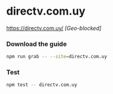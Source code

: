 # directv.com.uy

https://directv.com.uy/ _[Geo-blocked]_

### Download the guide

```sh
npm run grab -- --site=directv.com.uy
```

### Test

```sh
npm test -- directv.com.uy
```
